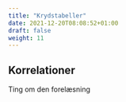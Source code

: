 ```yaml
---
title: "Krydstabeller"
date: 2021-12-20T08:08:52+01:00
draft: false
weight: 11
---
```


## Korrelationer


Ting om den forelæsning